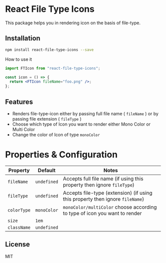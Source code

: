 # React File Type Icons

This package helps you in rendering icon on the basis of file-type.

## Installation

```bash
npm install react-file-type-icons --save
```

How to use it

```jsx
import FTIcon from "react-file-type-icons";

const icon = () => {
  return <FTIcon fileName="foo.png" />;
};
```

## Features

- Renders file-type-icon either by passing full file name ( `fileName` ) or by passing file extension ( `fileType` )
- Choose which type of Icon you want to render either Mono Color or Multi Color
- Change the color of Icon of type `monoColor`

# Properties & Configuration

| Property    | Default     | Notes                                                                         |
| ----------- | ----------- | ----------------------------------------------------------------------------- |
| `fileName`  | `undefined` | Accepts full file name (if using this property then ignore `fileType`)        |
| `fileType`  | `undefined` | Accepts file-type (extension) (if using this property then ignore `fileName`) |
| `colorType` | `monoColor` | `monoColor/multiColor` choose according to type of icon you want to render    |
| `size`      | `1em`       |                                                                               |
| `className` | `undefined` |                                                                               |

## License

MIT
